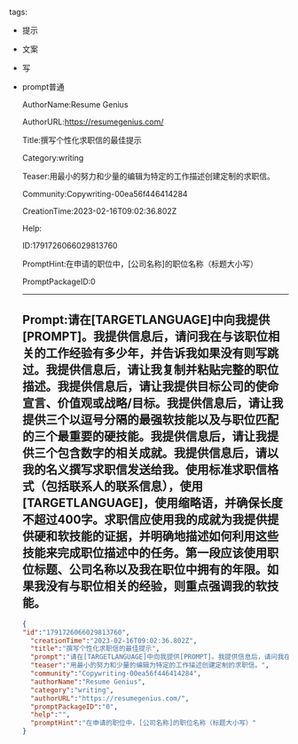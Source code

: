   tags: 
- 提示
- 文案
- 写
- prompt普通

  AuthorName:Resume Genius

  AuthorURL:https://resumegenius.com/

  Title:撰写个性化求职信的最佳提示

  Category:writing

  Teaser:用最小的努力和少量的编辑为特定的工作描述创建定制的求职信。

  Community:Copywriting-00ea56f446414284

  CreationTime:2023-02-16T09:02:36.802Z

  Help:

  ID:1791726066029813760

  PromptHint:在申请的职位中，[公司名称]的职位名称（标题大小写）

  PromptPackageID:0

  ---

  ## Prompt:请在[TARGETLANGUAGE]中向我提供[PROMPT]。我提供信息后，请问我在与该职位相关的工作经验有多少年，并告诉我如果没有则写跳过。我提供信息后，请让我复制并粘贴完整的职位描述。我提供信息后，请让我提供目标公司的使命宣言、价值观或战略/目标。我提供信息后，请让我提供三个以逗号分隔的最强软技能以及与职位匹配的三个最重要的硬技能。我提供信息后，请让我提供三个包含数字的相关成就。我提供信息后，请以我的名义撰写求职信发送给我。使用标准求职信格式（包括联系人的联系信息），使用[TARGETLANGUAGE]，使用缩略语，并确保长度不超过400字。求职信应使用我的成就为我提供提供硬和软技能的证据，并明确地描述如何利用这些技能来完成职位描述中的任务。第一段应该使用职位标题、公司名称以及我在职位中拥有的年限。如果我没有与职位相关的经验，则重点强调我的软技能。

  ```json
  {
  "id":"1791726066029813760",
    "creationTime":"2023-02-16T09:02:36.802Z",
    "title":"撰写个性化求职信的最佳提示",
    "prompt":"请在[TARGETLANGUAGE]中向我提供[PROMPT]。我提供信息后，请问我在与该职位相关的工作经验有多少年，并告诉我如果没有则写跳过。我提供信息后，请让我复制并粘贴完整的职位描述。我提供信息后，请让我提供目标公司的使命宣言、价值观或战略/目标。我提供信息后，请让我提供三个以逗号分隔的最强软技能以及与职位匹配的三个最重要的硬技能。我提供信息后，请让我提供三个包含数字的相关成就。我提供信息后，请以我的名义撰写求职信发送给我。使用标准求职信格式（包括联系人的联系信息），使用[TARGETLANGUAGE]，使用缩略语，并确保长度不超过400字。求职信应使用我的成就为我提供提供硬和软技能的证据，并明确地描述如何利用这些技能来完成职位描述中的任务。第一段应该使用职位标题、公司名称以及我在职位中拥有的年限。如果我没有与职位相关的经验，则重点强调我的软技能。",
    "teaser":"用最小的努力和少量的编辑为特定的工作描述创建定制的求职信。",
    "community":"Copywriting-00ea56f446414284",
    "authorName":"Resume Genius",
    "category":"writing",
    "authorURL":"https://resumegenius.com/",
    "promptPackageID":"0",
    "help":"",
    "promptHint":"在申请的职位中，[公司名称]的职位名称（标题大小写）"
  }
  ```
